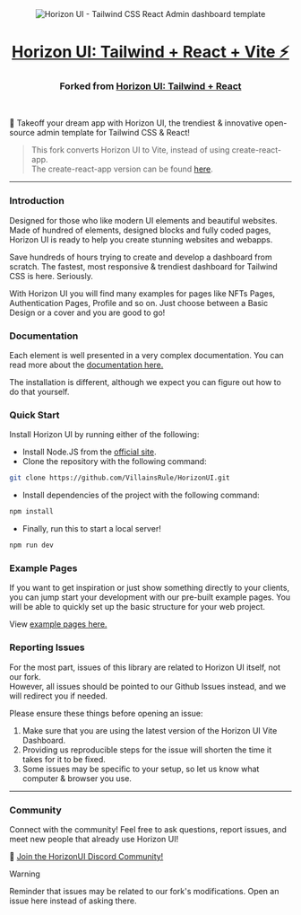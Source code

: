<div align="center">

<img alt="Horizon UI - Tailwind CSS React Admin dashboard template" src="https://horizon-ui.com/static/media/main-hero-image.c18f68e8fec5f9091e4c.png" />

# [Horizon UI: Tailwind + React + Vite ⚡️](https://github.com/VillainsRule/HorizonUI)
### Forked from [Horizon UI: Tailwind + React](https://horizon-ui.com/horizon-tailwind-react)

</div>

<p>&nbsp;</p>

🚀 Takeoff your dream app with Horizon UI, the trendiest & innovative open-source admin template for Tailwind CSS & React!

> This fork converts Horizon UI to Vite, instead of using create-react-app.<br>
> The create-react-app version can be found [here](https://github.com/horizon-ui/horizon-tailwind-react).

---

### Introduction

Designed for those who like modern UI elements and beautiful websites. Made of hundred of elements, designed blocks and fully coded pages, Horizon UI is ready to help you create stunning websites and webapps.

Save hundreds of hours trying to create and develop a dashboard from scratch.
The fastest, most responsive & trendiest dashboard for Tailwind CSS is here. Seriously.

With Horizon UI you will find many examples for pages like NFTs Pages,
Authentication Pages, Profile and so on. Just choose between a Basic Design or a cover and you are good to go!

### Documentation

Each element is well presented in a very complex documentation. You can read more about the <a href="https://horizon-ui.com/docs-tailwind/docs/react/installation?" target="_blank">documentation here.</a>

The installation is different, although we expect you can figure out how to do that yourself.

### Quick Start

Install Horizon UI by running either of the following:

- Install Node.JS from the [official site](https://nodejs.org/en/download).
- Clone the repository with the following command:

```bash
git clone https://github.com/VillainsRule/HorizonUI.git
```

- Install dependencies of the project with the following command:

```bash
npm install
```

- Finally, run this to start a local server!

```bash
npm run dev
```

### Example Pages

If you want to get inspiration or just show something directly to your clients, you can jump start your development with our pre-built example pages. You will be able to quickly set up the basic structure for your web project.

View <a href="https://horizon-ui.com/horizon-tailwind-react" target="_blank">example pages here.</a>

### Reporting Issues

For the most part, issues of this library are related to Horizon UI itself, not our fork.<br>
However, all issues should be pointed to our Github Issues instead, and we will redirect you if needed.

Please ensure these things before opening an issue:

1. Make sure that you are using the latest version of the Horizon UI Vite Dashboard.
2. Providing us reproducible steps for the issue will shorten the time it takes for it to be fixed.
3. Some issues may be specific to your setup, so let us know what computer & browser you use.

---

### Community

Connect with the community! Feel free to ask questions, report issues, and meet new people that already use Horizon UI!

💬 [Join the HorizonUI Discord Community!](https://discord.gg/f6tEKFBd4m)

> [!WARNING]
> Reminder that issues may be related to our fork's modifications. Open an issue here instead of asking there.